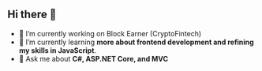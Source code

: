 ## Hi there 👋

- 🔭 I’m currently working on Block Earner (CryptoFintech)
- 🌱 I’m currently learning **more about frontend development and refining my skills in JavaScript**.
- 💬 Ask me about **C#, ASP.NET Core, and MVC**

